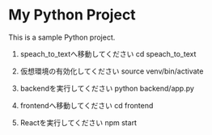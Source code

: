 # My Python Project

This is a sample Python project.

1. speach_to_textへ移動してください
cd speach_to_text

2. 仮想環境の有効化してください
source venv/bin/activate

3. backendを実行してください
python backend/app.py

4. frontendへ移動してください
cd frontend

5. Reactを実行してください
npm start